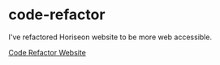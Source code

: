 # code-refactor

I've refactored Horiseon website to be more web accessible.



[Code Refactor Website](vivid-green.github.io/code-refactor/)
